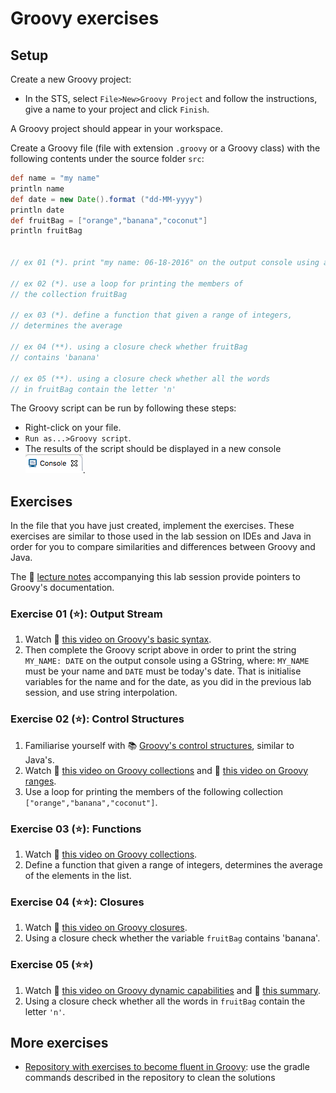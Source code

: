 <link rel='stylesheet' href='web/swiss.css'/>

# Groovy exercises

## Setup

Create a new Groovy project:
* In the STS, select `File>New>Groovy Project` and follow the instructions, give a name to your project and click `Finish`.

A Groovy project should appear in your workspace.

Create a Groovy file (file with extension `.groovy` or a Groovy class) with the following contents under the source folder `src`:

```groovy
def name = "my name"
println name
def date = new Date().format ("dd-MM-yyyy")
println date
def fruitBag = ["orange","banana","coconut"]
println fruitBag


// ex 01 (*). print "my name: 06-18-2016" on the output console using a GString

// ex 02 (*). use a loop for printing the members of 
// the collection fruitBag

// ex 03 (*). define a function that given a range of integers, 
// determines the average

// ex 04 (**). using a closure check whether fruitBag 
// contains 'banana' 

// ex 05 (**). using a closure check whether all the words
// in fruitBag contain the letter 'n'
```

The Groovy script can be run by following these steps:
* Right-click on your file. 
* `Run as...>Groovy script`.
* The results of the script should be displayed in a new console <img src="web/console.png">.

## Exercises

In the file that you have just created, implement the exercises. These exercises are similar to those used in the lab session on IDEs and Java in order for you to compare similarities and differences between Groovy and Java.

The :notebook_with_decorative_cover: [lecture notes](../../lectureNotes/sprint1.lab2.Groovy.md) accompanying this lab session provide pointers to Groovy's documentation.

### Exercise 01 (:star:): Output Stream

1. Watch :movie_camera: [this video on Groovy's basic syntax](https://app.pluralsight.com/player?course=groovy-fundamentals&author=jeremy-jarrell&name=groovy-fundamentals-m2&clip=0&mode=live).
2. Then complete the Groovy script above in order to print the string `MY_NAME: DATE` on the output console using a GString, where: `MY_NAME` must be your name and `DATE`  must be today's date. That is initialise variables for the name and for the date, as you did in the previous lab session, and use string interpolation. 

### Exercise 02 (:star:): Control Structures

1. Familiarise yourself with :books: [Groovy's control structures](http://docs.groovy-lang.org/docs/groovy-2.4.15/html/documentation/#_control_structures), similar to Java's.
2. Watch :movie_camera: [this video on Groovy collections](https://app.pluralsight.com/player?course=groovy-fundamentals&author=jeremy-jarrell&name=groovy-fundamentals-m2&clip=1&mode=live) and :movie_camera: [this video on Groovy ranges](https://app.pluralsight.com/player?course=groovy-fundamentals&author=jeremy-jarrell&name=groovy-fundamentals-m2&clip=2&mode=live).
3. Use a loop for printing the members of the following collection `["orange","banana","coconut"]`.

### Exercise 03 (:star:): Functions

1. Watch :movie_camera: [this video on Groovy collections](https://app.pluralsight.com/player?course=groovy-fundamentals&author=jeremy-jarrell&name=groovy-fundamentals-m2&clip=3&mode=live).
2. Define a function that given a range of integers, determines the average of the elements in the list.

### Exercise 04 (:star::star:): Closures

1. Watch :movie_camera: [this video on Groovy closures](https://app.pluralsight.com/player?course=groovy-fundamentals&author=jeremy-jarrell&name=groovy-fundamentals-m2&clip=4&mode=live).
2. Using a closure check whether the variable `fruitBag` contains 'banana'.

### Exercise 05 (:star::star:)

1. Watch :movie_camera: [this video on Groovy dynamic capabilities](https://app.pluralsight.com/player?course=groovy-fundamentals&author=jeremy-jarrell&name=groovy-fundamentals-m2&clip=5&mode=live) and :movie_camera: [this summary](https://app.pluralsight.com/player?course=groovy-fundamentals&author=jeremy-jarrell&name=groovy-fundamentals-m2&clip=6&mode=live).
2. Using a closure check whether all the words in `fruitBag` contain the letter `'n'`. 


## More exercises
* [Repository with exercises to become fluent in Groovy](https://github.com/nadavc/groovykoans): use the gradle commands described in the repository to clean the solutions

